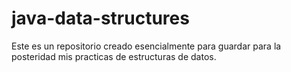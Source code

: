 # java-data-structures
Este es un repositorio creado esencialmente para guardar para la posteridad mis practicas de estructuras de datos.

